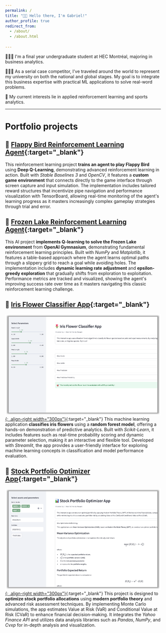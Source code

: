 ```yaml
---
permalink: /
title: "👋🏽 Hello there, I'm Gabriel!" 
author_profile: true
redirect_from: 
  - /about/
  - /about.html

--- 
```


👨🏽‍💻 I'm a final year undergraduate student at HEC Montréal, majoring in business analytics.

👨🏽‍💼 As a serial case competitor, I've traveled around the world to represent my university on both the national and global stages. My goal is to integrate this business expertise with practical ML applications to solve real-word problems.

🔬 My current interests lie in applied reinforcement learning and sports analytics.

---

# Portfolio projects

## 🔗 [Flappy Bird Reinforcement Learning Agent](https://github.com/ghj95){:target="_blank"} 
This reinforcement learning project **trains an agent to play Flappy Bird** using **Deep Q-Learning**, demonstrating advanced reinforcement learning in action. Built with *Stable Baselines 3* and *OpenCV*, it features a **custom game environment** that connects directly to the game interface through screen capture and input simulation. The implementation includes tailored reward structures that incentivize pipe navigation and performance visualization with TensorBoard, allowing real-time monitoring of the agent's learning progress as it masters increasingly complex gameplay strategies through trial and error.

## 🔗 [Frozen Lake Reinforcement Learning Agent](https://github.com/ghj95/frozen_lake_q/blob/main/lake.py){:target="_blank"} 
This AI project **implements Q-learning to solve the Frozen Lake environment** from **OpenAI Gymnasium**, demonstrating fundamental reinforcement learning principles. Built with *NumPy* and *Matplotlib*, it features a table-based approach where the agent learns optimal paths through a slippery grid to reach a goal while avoiding holes. The implementation includes **dynamic learning rate adjustment** and **epsilon-greedy exploration** that gradually shifts from exploration to exploitation. Performance metrics are tracked and visualized, showing the agent's improving success rate over time as it masters navigating this classic reinforcement learning challenge.

## 🔗 [Iris Flower Classifier App](https://github.com/ghj95/iris_app){:target="_blank"}
[![Illustration of Iris App](./images/iris_app.png){: .align-right width="300px"}](https://iris-class.streamlit.app){:target="_blank"}
This machine learning application **classifies iris flowers** using a **random forest model**, offering a hands-on demonstration of predictive analytics. Built with *Scikit-Learn*, it includes features such as real-time probability scoring and dynamic parameter selection, making it an interactive and flexible tool. Developed with *Streamlit*, the app provides a user-friendly interface for exploring machine learning concepts in classification and model performance evaluation.

## 🔗 [Stock Portfolio Optimizer App](https://github.com/ghj95/port_opt){:target="_blank"} 
[![Illustration of Portfolio App](./images/portfolio.png){: .align-right width="300px"}](https://port-opt.streamlit.app){:target="_blank"}
This project is designed to **optimize stock portfolio allocations** using **modern portfolio theory** and advanced risk assessment techniques. By implementing Monte Carlo simulations, the app estimates Value at Risk (VaR) and Conditional Value at Risk (CVaR) to enhance financial decision-making. It integrates the *Yahoo Finance API* and utilizes data analysis libraries such as *Pandas*, *NumPy*, and *Cvxp* for in-depth analysis and visualization.